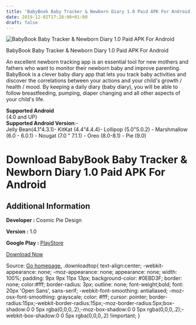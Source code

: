 ```yaml
---
title: 'BabyBook Baby Tracker & Newborn Diary 1.0 Paid APK For Android'
date: 2019-12-02T17:28:00+01:00
draft: false
---
```


![BabyBook Baby Tracker & Newborn Diary 1.0 Paid APK For Android](https://i1.wp.com/apkhome.net/wp-content/uploads/2019/12/BabyBook-Baby-Tracker-Newborn-Diary-1.0-Paid.png "BabyBook Baby Tracker & Newborn Diary 1.0 Paid APK For Android")

  

BabyBook Baby Tracker & Newborn Diary 1.0 Paid APK For Android

An excellent newborn tracking app is an essential tool for new mothers and fathers who want to monitor their newborn baby and improve parenting. BabyBook is a clever baby diary app that lets you track baby activities and discover the correlations between your actions and your child's growth / health / mood. By keeping a daily diary (baby diary), you will be able to follow breastfeeding, pumping, diaper changing and all other aspects of your child's life.

**Supported Android**  
{4.0 and UP}  
**Supported Android Version**:-  
Jelly Bean(4.1"4.3.1)- KitKat (4.4"4.4.4)- Lollipop (5.0"5.0.2) - Marshmallow (6.0 - 6.0.1) - Nougat (7.0 " 7.1.1) - Oreo (8.0-8.1) - Pie (9.0)

Download BabyBook Baby Tracker & Newborn Diary 1.0 Paid APK For Android
=======================================================================

Additional Information
----------------------

**Developer :** Cosmic Pie Design

**Version :** 1.0

**Google Play :** [PlayStore](https://play.google.com/store/apps/details?id=custom.diary.tracker&hl=en)

  

[Download Now](https://store4app.co/post/babybook-baby-tracker-amp-newborn-diary-1-0-paid-apk-for-android_1575303866)

  
Source: [Go homepage.](https://store4app.co/post/babybook-baby-tracker-amp-newborn-diary-1-0-paid-apk-for-android_1575303866) .downloadtop{ text-align:center; -webkit-appearance: none; -moz-appearance: none; appearance: none; width: 100%; padding: 9px 9px 11px 13px; background-color: #0EBD3F; border: none; color:#fff; border-radius: 3px; outline: none; font-weight;bold; font: 20px 'Open Sans', sans-serif; -webkit-font-smoothing: antialiased; -moz-osx-font-smoothing: grayscale; color: #fff; cursor: pointer; border-radius:15px;-webkit-border-radius:15px;-moz-border-radius:5px;box-shadow:0 0 5px rgba(0,0,0,.2);-moz-box-shadow:0 0 5px rgba(0,0,0,.2);-webkit-box-shadow:0 0 5px rgba(0,0,0,.2) !important; }